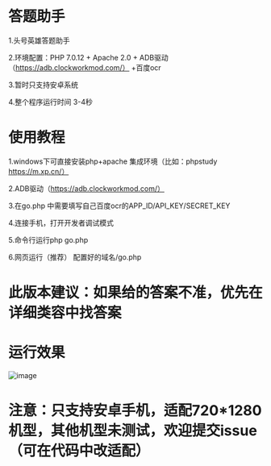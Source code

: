 # 答题助手

1.头号英雄答题助手

2.环境配置：PHP 7.0.12 + Apache 2.0 + ADB驱动（https://adb.clockworkmod.com/） +百度ocr

3.暂时只支持安卓系统

4.整个程序运行时间 3-4秒

# 使用教程

1.windows下可直接安装php+apache 集成环境（比如：phpstudy   https://m.xp.cn/）

2.ADB驱动（https://adb.clockworkmod.com/）

3.在go.php 中需要填写自己百度ocr的APP_ID/API_KEY/SECRET_KEY

4.连接手机，打开开发者调试模式

5.命令行运行php go.php 

6.网页运行（推荐） 配置好的域名/go.php

# 此版本建议：如果给的答案不准，优先在详细类容中找答案

# 运行效果
![image](https://github.com/z1412994457/dati/blob/master/1.png)
# 注意：只支持安卓手机，适配720*1280机型，其他机型未测试，欢迎提交issue （可在代码中改适配）
